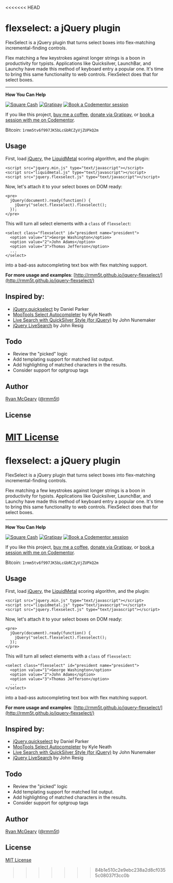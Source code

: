 <<<<<<< HEAD
# flexselect: a jQuery plugin

FlexSelect is a jQuery plugin that turns select boxes into flex-matching
incremental-finding controls.

Flex matching a few keystrokes against longer strings is a boon in
productivity for typists. Applications like Quicksilver, LaunchBar, and
Launchy have made this method of keyboard entry a popular one. It's time to
bring this same functionality to web controls. FlexSelect does that for select
boxes.

---

**How You Can Help**

[![Square Cash](http://img.shields.io/badge/square%20cash-$rmm5t-brightgreen.svg)][square]
[![Gratipay](http://img.shields.io/gratipay/rmm5t.svg)][gratipay]
[![Book a Codementor session](http://img.shields.io/badge/codementor-book%20a%20session-orange.svg)][codementor]

If you like this project, [buy me a coffee][square], [donate via Gratipay][gratipay], or [book a session with me on Codementor][codementor].

Bitcoin: `1rmm5tv6f997JK5bLcGbRCZyVjZUPkQ2m`

[square]: https://cash.me/$rmm5t "Donate to rmm5t for open source!"
[gratipay]: https://gratipay.com/rmm5t/ "Donate to rmm5t for open source!"
[bitcoin]: bitcoin:1rmm5tv6f997JK5bLcGbRCZyVjZUPkQ2m?amount=0.01&label=Coffee%20to%20rmm5t%20for%20Open%20Source "Buy rmm5t a coffee for open source!"
[codementor]: https://www.codementor.io/rmm5t?utm_campaign=profile&utm_source=button-rmm5t&utm_medium=shields "Book a session with rmm5t on Codementor!"

## Usage

First, load [jQuery](http://jquery.com/), the
[LiquidMetal](http://github.com/rmm5t/liquidmetal/) scoring algorithm, and the
plugin:

    <script src="jquery.min.js" type="text/javascript"></script>
    <script src="liquidmetal.js" type="text/javascript"></script>
    <script src="jquery.flexselect.js" type="text/javascript"></script>

Now, let's attach it to your select boxes on DOM ready:

    <pre>
      jQuery(document).ready(function() {
        jQuery("select.flexselect).flexselect();
      });
    </pre>

This will turn all select elements with a `class` of `flexselect`:

    <select class="flexselect" id="president name="president">
      <option value="1">George Washington</option>
      <option value="2">John Adams</option>
      <option value="3">Thomas Jefferson</option>
      ...
    </select>

into a bad-ass autocompleting text box with flex matching support.

**For more usage and examples**: [http://rmm5t.github.io/jquery-flexselect/](http://rmm5t.github.io/jquery-flexselect/)

## Inspired by:

* [jQuery.quickselect](http://jonmagic.com/2008/11/12/jquery-quickselect-js) by Daniel Parker
* [MooTools Select Autocompleter](http://warpspire.com/tipsresources/interface-scripting/select-autocompleter/) by Kyle Neath
* [Live Search with QuickSilver Style (for jQuery)](http://orderedlist.com/articles/live-search-with-quicksilver-style-for-jquery) by John Nunemaker
* [jQuery LiveSearch](http://ejohn.org/blog/jquery-livesearch/) by John Resig

## Todo

* Review the "picked" logic
* Add templating support for matched list output.
* Add highlighting of matched characters in the results.
* Consider support for optgroup tags

## Author

[Ryan McGeary](http://ryan.mcgeary.org) ([@rmm5t](http://twitter.com/rmm5t))

## License

[MIT License](https://rmm5t.mit-license.org/)
=======
# flexselect: a jQuery plugin

FlexSelect is a jQuery plugin that turns select boxes into flex-matching
incremental-finding controls.

Flex matching a few keystrokes against longer strings is a boon in
productivity for typists. Applications like Quicksilver, LaunchBar, and
Launchy have made this method of keyboard entry a popular one. It's time to
bring this same functionality to web controls. FlexSelect does that for select
boxes.

---

**How You Can Help**

[![Square Cash](http://img.shields.io/badge/square%20cash-$rmm5t-brightgreen.svg)][square]
[![Gratipay](http://img.shields.io/gratipay/rmm5t.svg)][gratipay]
[![Book a Codementor session](http://img.shields.io/badge/codementor-book%20a%20session-orange.svg)][codementor]

If you like this project, [buy me a coffee][square], [donate via Gratipay][gratipay], or [book a session with me on Codementor][codementor].

Bitcoin: `1rmm5tv6f997JK5bLcGbRCZyVjZUPkQ2m`

[square]: https://cash.me/$rmm5t "Donate to rmm5t for open source!"
[gratipay]: https://gratipay.com/rmm5t/ "Donate to rmm5t for open source!"
[bitcoin]: bitcoin:1rmm5tv6f997JK5bLcGbRCZyVjZUPkQ2m?amount=0.01&label=Coffee%20to%20rmm5t%20for%20Open%20Source "Buy rmm5t a coffee for open source!"
[codementor]: https://www.codementor.io/rmm5t?utm_campaign=profile&utm_source=button-rmm5t&utm_medium=shields "Book a session with rmm5t on Codementor!"

## Usage

First, load [jQuery](http://jquery.com/), the
[LiquidMetal](http://github.com/rmm5t/liquidmetal/) scoring algorithm, and the
plugin:

    <script src="jquery.min.js" type="text/javascript"></script>
    <script src="liquidmetal.js" type="text/javascript"></script>
    <script src="jquery.flexselect.js" type="text/javascript"></script>

Now, let's attach it to your select boxes on DOM ready:

    <pre>
      jQuery(document).ready(function() {
        jQuery("select.flexselect).flexselect();
      });
    </pre>

This will turn all select elements with a `class` of `flexselect`:

    <select class="flexselect" id="president name="president">
      <option value="1">George Washington</option>
      <option value="2">John Adams</option>
      <option value="3">Thomas Jefferson</option>
      ...
    </select>

into a bad-ass autocompleting text box with flex matching support.

**For more usage and examples**: [http://rmm5t.github.io/jquery-flexselect/](http://rmm5t.github.io/jquery-flexselect/)

## Inspired by:

* [jQuery.quickselect](http://jonmagic.com/2008/11/12/jquery-quickselect-js) by Daniel Parker
* [MooTools Select Autocompleter](http://warpspire.com/tipsresources/interface-scripting/select-autocompleter/) by Kyle Neath
* [Live Search with QuickSilver Style (for jQuery)](http://orderedlist.com/articles/live-search-with-quicksilver-style-for-jquery) by John Nunemaker
* [jQuery LiveSearch](http://ejohn.org/blog/jquery-livesearch/) by John Resig

## Todo

* Review the "picked" logic
* Add templating support for matched list output.
* Add highlighting of matched characters in the results.
* Consider support for optgroup tags

## Author

[Ryan McGeary](http://ryan.mcgeary.org) ([@rmm5t](http://twitter.com/rmm5t))

## License

[MIT License](https://rmm5t.mit-license.org/)
>>>>>>> 84b1e510c2e9ebc238a2d8cf0355c08037f3cc0b
